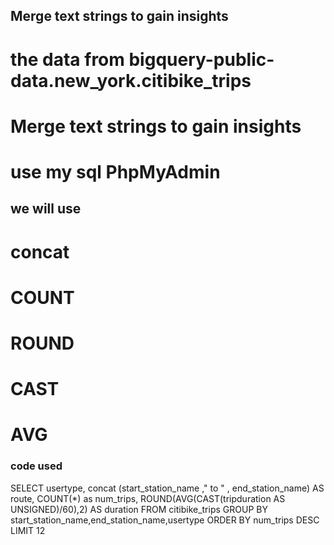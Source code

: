 ## Merge text strings to gain insights
  # the data from bigquery-public-data.new_york.citibike_trips
  # Merge text strings to gain insights
  # use my sql PhpMyAdmin

## we will use 

 # concat
 # COUNT 
 # ROUND
 # CAST 
 # AVG 
 
### code used
  SELECT
 usertype,
 concat (start_station_name ," to " , end_station_name) AS route, 
 COUNT(*) as num_trips,
 ROUND(AVG(CAST(tripduration AS UNSIGNED)/60),2) AS duration
 FROM
  citibike_trips
  GROUP BY
  start_station_name,end_station_name,usertype
  ORDER BY
  num_trips DESC
  LIMIT
  12
